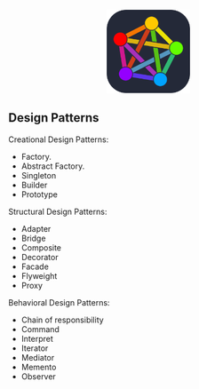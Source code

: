<p align="center"><a href="https://github.com/alifdelgado/design-patterns" target="_blank"><img src="https://raw.githubusercontent.com/tandpfun/skill-icons/main/icons/Fediverse-Dark.svg" width="150" alt="Design Patterns"></a></p>

## Design Patterns

Creational Design Patterns:

- Factory.
- Abstract Factory.
- Singleton
- Builder
- Prototype

Structural Design Patterns:

- Adapter
- Bridge
- Composite
- Decorator
- Facade
- Flyweight
- Proxy

Behavioral Design Patterns:

- Chain of responsibility
- Command
- Interpret
- Iterator
- Mediator
- Memento
- Observer
